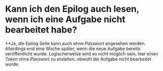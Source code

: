 # Kann ich den Epilog auch lesen, wenn ich eine Aufgabe nicht bearbeitet habe?

**Ja, die Epilog Seite kann auch ohne _Passwort_ angesehen werden. Allerdings erst eine Woche später, wenn die neue
Aufgabe bereits veröffentlicht wurde. Logischerweise wird es nicht möglich sein, hier einen _Token_ ohne _Passwort_ zu
erstellen, obwohl die Aufgabe nicht bearbeitet wurde.
